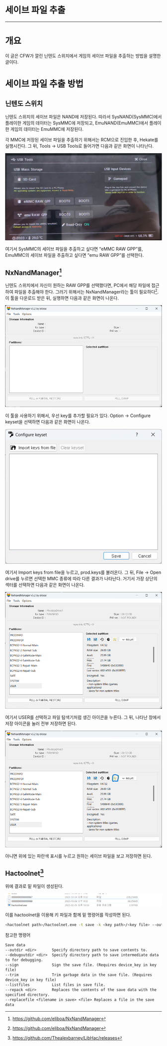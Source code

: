 # 세이브 파일 추출

---

# 개요

이 글은 CFW가 깔린 닌텐도 스위치에서 게임의 세이브 파일을 추출하는 방법을 설명한 글이다.

# 세이브 파일 추출 방법

## 닌텐도 스위치

닌텐도 스위치의 세이브 파일은 NAND에 저장된다. 따라서 SysNAND(SysMMC)에서 플레이한 게임의 데이터는 SysMMC에 저장되고, EmuNAND(EmuMMC)에서 플레이한 게임의 데이터는 EmuMMC에 저장된다.

각 MMC에 저장된 세이브 파일을 추출하기 위해서는 RCM으로 진입한 후, Hekate를 실행시킨다. 그 뒤, Tools → USB Tools로 들어가면 다음과 같은 화면이 나타난다.

![Switch](img/Switch.jpeg)

여기서 SysMMC의 세이브 파일을 추출하고 싶다면 “eMMC RAW GPP”를, EmuMMC의 세이브 파일을 추출하고 싶다면 “emu RAW GPP”를 선택한다.

## NxNandManager[^1]

닌텐도 스위치에서 자신이 원하는 RAW GPP를 선택했다면, PC에서 해당 파일에 접근하여 파일을 추출해야 한다. 그러기 위해서는 NxNandManager라는 툴이 필요하다[^1]. 이 툴을 다운로드 받은 뒤, 실행하면 다음과 같은 화면이 나온다.

![NxNandManager_1](img/NxNandManager_1.png)

이 툴을 사용하기 위해서, 우선 key를 추가할 필요가 있다. Option → Configure keyset을 선택하면 다음과 같은 화면이 나온다.

![NxNandManager_2](img/NxNandManager_2.png)

여기서 Import keys from file을 누르고, prod.keys를 불러온다. 그 뒤, File → Open drive를 누르면 선택한 MMC 종류에 따라 다른 결과가 나타난다. 거기서 가장 상단의 섹터를 선택하면 다음과 같은 화면이 나온다.

![NxNandManager_3](img/NxNandManager_3.png)

여기서 USER를 선택하고 파일 탐색기처럼 생긴 아이콘을 누른다. 그 뒤, 나타난 창에서 저장 아이콘을 눌러 전부 저장하면 된다.

![NxNandManager_4](img/NxNandManager_4.png)

아니면 위에 있는 파란색 표시를 누르고 원하는 세이브 파일을 보고 저장하면 된다.

## Hactoolnet[^2]

위에 결과로 밑 파일이 생성된다.

![Result](img/Result.png)

이를 hactoolnet을 이용해 키 파일과 함께 밑 명령어를 작성하면 된다.

```bash
<hactoolnet path>/hactoolnet.exe -t save -k <key path>/<key file> --outdir <save path> <extracted file>
```

참고한 명령어

```
Save data                                                                                                        
--outdir <dir>       Specify directory path to save contents to.                                                        
--debugoutdir <dir>  Specify directory path to save intermediate data to for debugging.                                 
--sign               Sign the save file. (Requires device_key in key file)                                              
--trim               Trim garbage data in the save file. (Requires device_key in key file)                              
--listfiles          List files in save file.                                                                           
--repack <dir>       Replaces the contents of the save data with the specified directory.                               
--replacefile <filename in save> <file> Replaces a file in the save data
```

[^1]: https://github.com/eliboa/NxNandManager
[^2]: https://github.com/Thealexbarney/LibHac/releases
